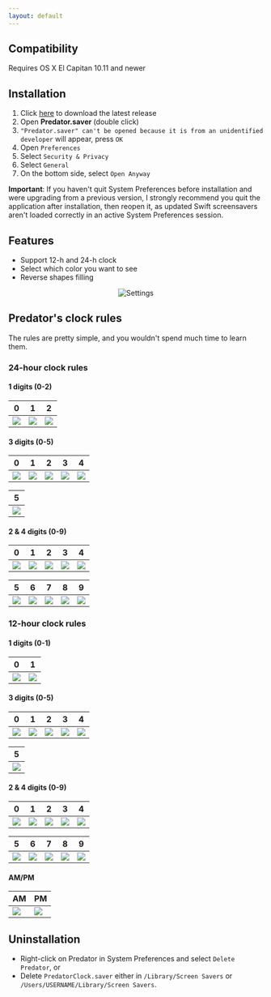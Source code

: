 ```yaml
---
layout: default
---
```


## Compatibility

Requires OS X El Capitan 10.11 and newer

## Installation

1. Click [here](https://github.com/vpeschenkov/Predator/releases/download/1.0.2/Predator.saver.zip) to download the latest release
2. Open **Predator.saver** (double click)
3. `"Predator.saver" can't be opened because it is from an unidentified developer` will appear, press `OK`
4. Open `Preferences`
5. Select `Security & Privacy`
6. Select `General`
7. On the bottom side, select `Open Anyway`

**Important**: If you haven't quit System Preferences before installation and were upgrading from a previous version, I strongly recommend you quit the application after installation, then reopen it, as updated Swift screensavers aren't loaded correctly in an active System Preferences session.

## Features

- Support 12-h and 24-h clock 
- Select which color you want to see
- Reverse shapes filling

<p align="center">
  <img alt="Settings" src="assets/settings.png">
</p>

## Predator's clock rules

The rules are pretty simple, and you wouldn't spend much time to learn them.

### 24-hour clock rules

#### 1 digits (0-2)

| 0                                                                     | 1                                                                     | 2                                                                      |
|-----------------------------------------------------------------------|-----------------------------------------------------------------------|------------------------------------------------------------------------|
| <img src="assets/24-h%20clock/1st%20digit/24h-1-0.png"> | <img src="assets/24-h%20clock/1st%20digit/24h-1-1.png"> | <img src="assets/24-h%20clock/1st%20digit/24h-1-2.png">  |

#### 3 digits (0-5)

| 0                                                                     | 1                                                                     | 2                                                                     | 3                                                                     | 4                                                                     |
|-----------------------------------------------------------------------|-----------------------------------------------------------------------|-----------------------------------------------------------------------|-----------------------------------------------------------------------|-----------------------------------------------------------------------|
| <img src="assets/24-h%20clock/3rd%20digit/24h-3-0.png"> | <img src="assets/24-h%20clock/3rd%20digit/24h-3-1.png"> | <img src="assets/24-h%20clock/3rd%20digit/24h-3-2.png"> | <img src="assets/24-h%20clock/3rd%20digit/24h-3-3.png"> | <img src="assets/24-h%20clock/3rd%20digit/24h-3-4.png"> |

| 5                                                                     |
|-----------------------------------------------------------------------|
| <img src="assets/24-h%20clock/3rd%20digit/24h-3-5.png"> |


#### 2 & 4 digits (0-9)

| 0                                                                                 | 1                                                                                 | 2                                                                                 | 3                                                                                 | 4                                                                                 |
|-----------------------------------------------------------------------------------|-----------------------------------------------------------------------------------|-----------------------------------------------------------------------------------|-----------------------------------------------------------------------------------|-----------------------------------------------------------------------------------|
| <img src="assets/24-h%20clock/2nd%20&%204th%20digits/24h-24-0.png"> | <img src="assets/24-h%20clock/2nd%20&%204th%20digits/24h-24-1.png"> | <img src="assets/24-h%20clock/2nd%20&%204th%20digits/24h-24-2.png"> | <img src="assets/24-h%20clock/2nd%20&%204th%20digits/24h-24-3.png"> | <img src="assets/24-h%20clock/2nd%20&%204th%20digits/24h-24-4.png"> |

| 5                                                                                 | 6                                                                                 | 7                                                                                 | 8                                                                                 | 9                                                                                 |
|-----------------------------------------------------------------------------------|-----------------------------------------------------------------------------------|-----------------------------------------------------------------------------------|-----------------------------------------------------------------------------------|-----------------------------------------------------------------------------------|
| <img src="assets/24-h%20clock/2nd%20&%204th%20digits/24h-24-5.png"> | <img src="assets/24-h%20clock/2nd%20&%204th%20digits/24h-24-6.png"> | <img src="assets/24-h%20clock/2nd%20&%204th%20digits/24h-24-7.png"> | <img src="assets/24-h%20clock/2nd%20&%204th%20digits/24h-24-8.png"> | <img src="assets/24-h%20clock/2nd%20&%204th%20digits/24h-24-9.png"> |

### 12-hour clock rules

#### 1 digits (0-1)

| 0                                                                     | 1                                                                     |
|-----------------------------------------------------------------------|-----------------------------------------------------------------------|
| <img src="assets/12-h%20clock/1st%20digit/12h-1-0.png"> | <img src="assets/12-h%20clock/1st%20digit/12h-1-1.png"> |

#### 3 digits (0-5)

| 0                                                                     | 1                                                                     | 2                                                                     | 3                                                                     | 4                                                                     |
|-----------------------------------------------------------------------|-----------------------------------------------------------------------|-----------------------------------------------------------------------|-----------------------------------------------------------------------|-----------------------------------------------------------------------|
| <img src="assets/12-h%20clock/3rd%20digit/12h-3-0.png"> | <img src="assets/12-h%20clock/3rd%20digit/12h-3-1.png"> | <img src="assets/12-h%20clock/3rd%20digit/12h-3-2.png"> | <img src="assets/12-h%20clock/3rd%20digit/12h-3-3.png"> | <img src="assets/12-h%20clock/3rd%20digit/12h-3-4.png"> |

| 5                                                                     |
|-----------------------------------------------------------------------|
| <img src="assets/12-h%20clock/3rd%20digit/12h-3-5.png"> |

#### 2 & 4 digits (0-9)

| 0                                                                                 | 1                                                                                 | 2                                                                                 | 3                                                                                 | 4                                                                                 |
|-----------------------------------------------------------------------------------|-----------------------------------------------------------------------------------|-----------------------------------------------------------------------------------|-----------------------------------------------------------------------------------|-----------------------------------------------------------------------------------|
| <img src="assets/12-h%20clock/2nd%20&%204th%20digits/12h-24-0.png"> | <img src="assets/12-h%20clock/2nd%20&%204th%20digits/12h-24-1.png"> | <img src="assets/12-h%20clock/2nd%20&%204th%20digits/12h-24-2.png"> | <img src="assets/12-h%20clock/2nd%20&%204th%20digits/12h-24-3.png"> | <img src="assets/12-h%20clock/2nd%20&%204th%20digits/12h-24-4.png"> |

| 5                                                                                 | 6                                                                                 | 7                                                                                 | 8                                                                                 | 9                                                                                 |
|-----------------------------------------------------------------------------------|-----------------------------------------------------------------------------------|-----------------------------------------------------------------------------------|-----------------------------------------------------------------------------------|-----------------------------------------------------------------------------------|
| <img src="assets/12-h%20clock/2nd%20&%204th%20digits/12h-24-5.png"> | <img src="assets/12-h%20clock/2nd%20&%204th%20digits/12h-24-6.png"> | <img src="assets/12-h%20clock/2nd%20&%204th%20digits/12h-24-7.png"> | <img src="assets/12-h%20clock/2nd%20&%204th%20digits/12h-24-8.png"> | <img src="assets/12-h%20clock/2nd%20&%204th%20digits/12h-24-9.png"> |

#### AM/PM

| AM     | PM     |
|--------|--------|
| ![][AM]| ![][PM]|

## Uninstallation 

- Right-click on Predator in System Preferences and select `Delete Predator`, or
- Delete `PredatorClock.saver` either in `/Library/Screen Savers` or `/Users/USERNAME/Library/Screen Savers`.

[AM]: assets/AM:PM/AM.png
[PM]: assets/AM:PM/PM.png